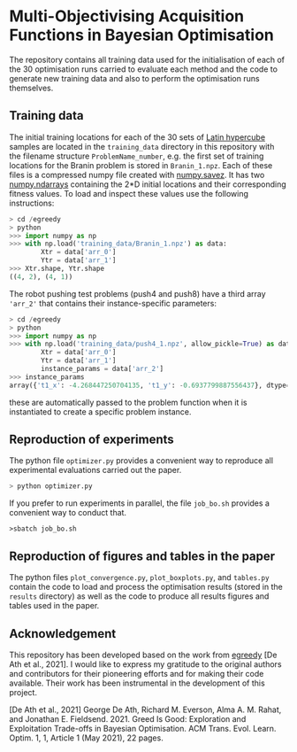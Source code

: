 # Multi-Objectivising Acquisition Functions in Bayesian Optimisation

The repository contains all training data used for the initialisation of
each of the 30 optimisation runs carried to evaluate each method and
the code to generate new training data and also to perform the optimisation
runs themselves. 

## Training data

The initial training locations for each of the 30 sets of
[Latin hypercube](https://www.jstor.org/stable/1268522) samples are located in
the `training_data` directory in this repository with the filename structure
`ProblemName_number`, e.g. the first set of training locations for the Branin
problem is stored in `Branin_1.npz`. Each of these files is a compressed numpy
file created with [numpy.savez](https://docs.scipy.org/doc/numpy/reference/generated/numpy.savez.html).
It has two [numpy.ndarrays](https://docs.scipy.org/doc/numpy/reference/generated/numpy.ndarray.html)
containing the 2*D initial locations and their corresponding fitness values.
To load and inspect these values use the following instructions:

```python
> cd /egreedy
> python
>>> import numpy as np
>>> with np.load('training_data/Branin_1.npz') as data:
        Xtr = data['arr_0']
        Ytr = data['arr_1']
>>> Xtr.shape, Ytr.shape
((4, 2), (4, 1))
```

The robot pushing test problems (push4 and push8) have a third array
`'arr_2'`  that contains their instance-specific parameters:

```python
> cd /egreedy
> python
>>> import numpy as np
>>> with np.load('training_data/push4_1.npz', allow_pickle=True) as data:
        Xtr = data['arr_0']
        Ytr = data['arr_1']
        instance_params = data['arr_2']
>>> instance_params
array({'t1_x': -4.268447250704135, 't1_y': -0.6937799887556437}, dtype=object)
```

these are automatically passed to the problem function when it is instantiated
to create a specific problem instance.

## Reproduction of experiments

The python file `optimizer.py` provides a convenient way to reproduce all 
experimental evaluations carried out the paper. 

```bash
> python optimizer.py
```

If you prefer to run experiments in parallel, the file `job_bo.sh` provides a convenient way to conduct that.

```
>sbatch job_bo.sh
```

## Reproduction of figures and tables in the paper

The python files `plot_convergence.py`, `plot_boxplots.py`, and `tables.py` contain the code to load and process the optimisation results (stored in the
`results` directory) as well as the code to produce all results figures and tables used in the paper.

## Acknowledgement

This repository has been developed based on the work from [egreedy](https://github.com/georgedeath/egreedy) [De Ath et al., 2021]. I would like to express my gratitude to the original authors and contributors for their pioneering efforts and for making their code available. Their work has been instrumental in the development of this project.

[De Ath et al., 2021] George De Ath, Richard M. Everson, Alma A. M. Rahat, and Jonathan E. Fieldsend. 2021. Greed Is Good: Exploration and Exploitation Trade-offs in Bayesian Optimisation. ACM Trans. Evol. Learn. Optim. 1, 1, Article 1 (May 2021), 22 pages.
